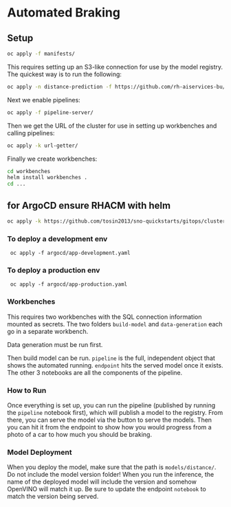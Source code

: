 # Automated Braking

## Setup


```sh
oc apply -f manifests/
```

This requires setting up an S3-like connection for use by the model registry. The quickest way is to run the following:
```sh
oc apply -n distance-prediction -f https://github.com/rh-aiservices-bu/fraud-detection/raw/main/setup/setup-s3.yaml
```

Next we enable pipelines:
```sh
oc apply -f pipeline-server/
```

Then we get the URL of the cluster for use in setting up workbenches and calling pipelines:
```sh
oc apply -k url-getter/
```

Finally we create workbenches:
```sh
cd workbenches
helm install workbenches .
cd ...
```

## for ArgoCD ensure RHACM with helm 
```sh
oc apply -k https://github.com/tosin2013/sno-quickstarts/gitops/cluster-config/openshift-gitops
```

### To deploy a development env
```
 oc apply -f argocd/app-development.yaml
```

### To deploy a production env
```
 oc apply -f argocd/app-production.yaml
```

### Workbenches
This requires two workbenches with the SQL connection information mounted as secrets. The two folders `build-model` and `data-generation` each go in a separate workbench.

Data generation must be run first.

Then build model can be run. `pipeline` is the full, independent object that shows the automated running. `endpoint` hits the served model once it exists. The other 3 notebooks are all the components of the pipeline.

### How to Run

Once everything is set up, you can run the pipeline (published by running the `pipeline` notebook first), which will publish a model to the registry. From there, you can serve the model via the button to serve the models. Then you can hit it from the endpoint to show how you would progress from a photo of a car to how much you should be braking.

### Model Deployment

When you deploy the model, make sure that the path is `models/distance/`. Do not include the model version folder! When you run the inference, the name of the deployed model will include the version and somehow OpenVINO will match it up. Be sure to update the endpoint `notebook` to match the version being served.